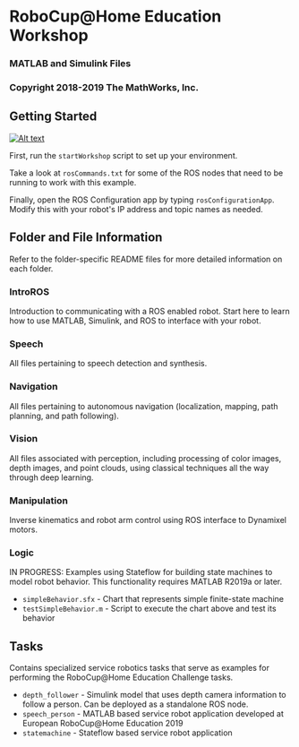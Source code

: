 # RoboCup@Home Education Workshop
### MATLAB and Simulink Files
### Copyright 2018-2019 The MathWorks, Inc.

## Getting Started

[![Alt text](https://drive.google.com/file/d/1dyGDBKpOgAKiXhjwqLZHkJVWWRxuyWd6/view?usp=sharing)](https://drive.google.com/file/d/1dyGDBKpOgAKiXhjwqLZHkJVWWRxuyWd6/view?usp=sharing)

First, run the `startWorkshop` script to set up your environment.

Take a look at `rosCommands.txt` for some of the ROS nodes that need to be 
running to work with this example.

Finally, open the ROS Configuration app by typing `rosConfigurationApp`.
Modify this with your robot's IP address and topic names as needed. 

## Folder and File Information
Refer to the folder-specific README files for more detailed information on each folder.

### IntroROS
Introduction to communicating with a ROS enabled robot. 
Start here to learn how to use MATLAB, Simulink, and ROS to interface with your robot.

### Speech
All files pertaining to speech detection and synthesis.

### Navigation
All files pertaining to autonomous navigation 
(localization, mapping, path planning, and path following).

### Vision
All files associated with perception, including processing of color images, 
depth images, and point clouds, using classical techniques all the way through 
deep learning.

### Manipulation
Inverse kinematics and robot arm control using ROS interface to Dynamixel motors.

### Logic
IN PROGRESS: Examples using Stateflow for building state machines to model robot behavior. 
This functionality requires MATLAB R2019a or later.
* `simpleBehavior.sfx` - Chart that represents simple finite-state machine
* `testSimpleBehavior.m` - Script to execute the chart above and test its behavior

## Tasks
Contains specialized service robotics tasks that serve as examples for 
performing the RoboCup@Home Education Challenge tasks.

* `depth_follower` - Simulink model that uses depth camera information to follow a person. Can be deployed as a standalone ROS node.
* `speech_person` - MATLAB based service robot application developed at European RoboCup@Home Education 2019
* `statemachine` - Stateflow based service robot application
